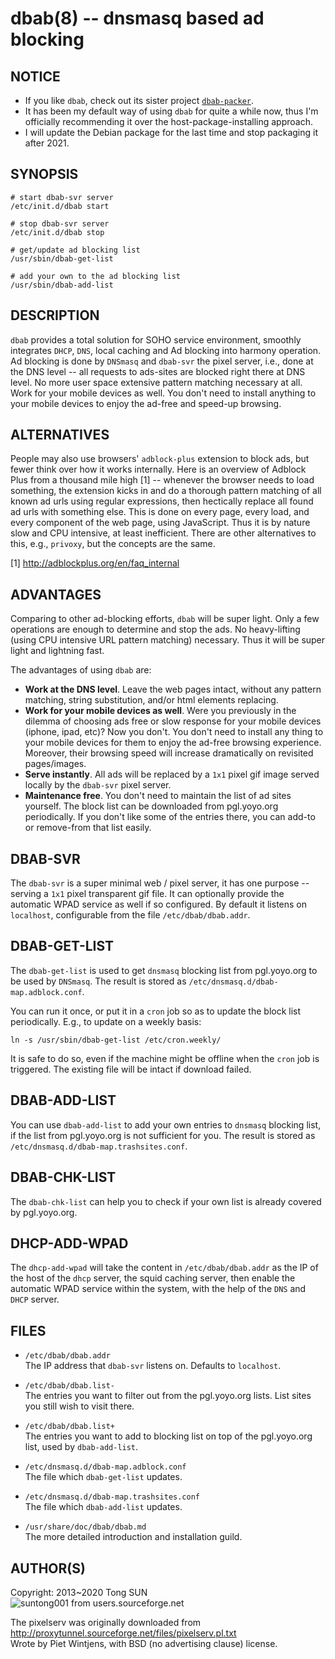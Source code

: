 # dbab(8) -- dnsmasq based ad blocking

## NOTICE

- If you like `dbab`, check out its sister project [`dbab-packer`](https://github.com/suntong/dbab-packer/).
- It has been my default way of using `dbab` for quite a while now, thus I'm officially recommending it over the host-package-installing approach.
- I will update the Debian package for the last time and stop packaging it after 2021.

## SYNOPSIS

    # start dbab-svr server
	/etc/init.d/dbab start

    # stop dbab-svr server
	/etc/init.d/dbab stop

    # get/update ad blocking list
	/usr/sbin/dbab-get-list

	# add your own to the ad blocking list
	/usr/sbin/dbab-add-list


## DESCRIPTION

`dbab` provides a total solution for SOHO service environment, smoothly integrates `DHCP`, `DNS`, local caching and Ad blocking into harmony operation.
Ad blocking is done by `DNSmasq` and `dbab-svr` the pixel server, i.e., done at the DNS level -- all requests to ads-sites are blocked right there at DNS level. No more user space extensive pattern matching necessary at all. Work for your mobile devices as well. You don't need to install anything to your mobile devices to enjoy the ad-free and speed-up browsing.


## ALTERNATIVES

People may also use browsers' `adblock-plus` extension to block ads, but fewer think over how it works internally. Here is an overview of Adblock Plus from a thousand mile high [1] -- whenever the browser needs to load something, the extension kicks in and do a thorough pattern matching of all known ad urls using regular expressions, then hectically replace all found ad urls with something else. This is done on every page, every load, and every component of the web page, using JavaScript. Thus it is by nature slow and CPU intensive, at least inefficient. There are other alternatives to this, e.g., `privoxy`, but the concepts are the same.

[1] http://adblockplus.org/en/faq_internal

## ADVANTAGES

Comparing to other ad-blocking efforts, `dbab` will be super light. Only a few operations are enough to determine and stop the ads. No heavy-lifting (using CPU intensive URL pattern matching) necessary. Thus it will be super light and lightning fast.

The advantages of using `dbab` are:

- **Work at the DNS level**. Leave the web pages intact, without any pattern matching, string substitution, and/or html elements replacing.
- **Work for your mobile devices as well**. Were you previously in the dilemma of choosing ads free or slow response for your mobile devices (iphone, ipad, etc)? Now you don't. You don't need to install any thing to your mobile devices for them to enjoy the ad-free browsing experience. Moreover, their browsing speed will increase dramatically on revisited pages/images. 
- **Serve instantly**. All ads will be replaced by a `1x1` pixel gif image served locally by the `dbab-svr` pixel server.
- **Maintenance free**. You don't need to maintain the list of ad sites yourself. The block list can be downloaded from pgl.yoyo.org periodically. If you don't like some of the entries there, you can add-to or remove-from that list easily.

## DBAB-SVR

The `dbab-svr` is a super minimal web / pixel server, it has one purpose -- serving a `1x1` pixel transparent gif file. It can optionally provide the automatic WPAD service as well if so configured. By default it listens on `localhost`, configurable from the file `/etc/dbab/dbab.addr`.

## DBAB-GET-LIST

The `dbab-get-list` is used to get `dnsmasq` blocking list from pgl.yoyo.org to be used by `DNSmasq`. The result is stored as `/etc/dnsmasq.d/dbab-map.adblock.conf`.

You can run it once, or put it in a `cron` job so as to update the block list periodically. E.g., to update on a weekly basis:

    ln -s /usr/sbin/dbab-get-list /etc/cron.weekly/

It is safe to do so, even if the machine might be offline when the `cron` job is triggered. The existing file will be intact if download failed.

## DBAB-ADD-LIST

You can use `dbab-add-list` to add your own entries to `dnsmasq` blocking list, if the list from pgl.yoyo.org is not sufficient for you. The result is stored as `/etc/dnsmasq.d/dbab-map.trashsites.conf`.

## DBAB-CHK-LIST

The `dbab-chk-list` can help you to check if your own list is already covered by pgl.yoyo.org.

## DHCP-ADD-WPAD

The `dhcp-add-wpad` will take the content in `/etc/dbab/dbab.addr` as the IP of the host of the  `dhcp` server, the squid caching server, then enable the automatic WPAD service within the system, with the help of the `DNS` and `DHCP` server.

## FILES 

* `/etc/dbab/dbab.addr`  
  The IP address that `dbab-svr` listens on. Defaults to `localhost`.
  
* `/etc/dbab/dbab.list-`  
  The entries you want to filter out from the pgl.yoyo.org lists. List sites you still wish to visit there. 

* `/etc/dbab/dbab.list+`  
  The entries you want to add to blocking list on top of the pgl.yoyo.org list, used by `dbab-add-list`. 

* `/etc/dnsmasq.d/dbab-map.adblock.conf`  
  The file which `dbab-get-list` updates.

* `/etc/dnsmasq.d/dbab-map.trashsites.conf`  
  The file which `dbab-add-list` updates.

* `/usr/share/doc/dbab/dbab.md`  
  The more detailed introduction and installation guild.


## AUTHOR(S)

Copyright: 2013~2020 Tong SUN  
![suntong001 from users.sourceforge.net](https://img.shields.io/badge/suntong001-%40users.sourceforge.net-lightgrey.svg "suntong001 from users.sourceforge.net")

The pixelserv was originally downloaded from  
 http://proxytunnel.sourceforge.net/files/pixelserv.pl.txt  
Wrote by Piet Wintjens, with BSD (no advertising clause) license.
